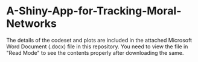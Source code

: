 # A-Shiny-App-for-Tracking-Moral-Networks
The details of the codeset and plots are included in the attached Microsoft Word Document (.docx) file in this repository. 
You need to view the file in "Read Mode" to see the contents properly after downloading the same.


